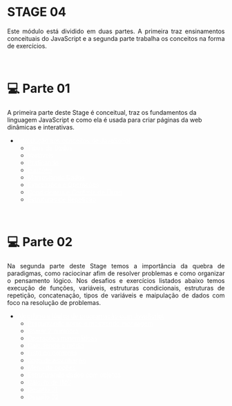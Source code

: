 # STAGE 04
<p align='justify'>Este módulo está dividido em duas partes. A primeira traz ensinamentos conceituais do JavaScript e a segunda parte trabalha os conceitos na forma de exercícios.</p>

<br>

# 💻 Parte 01
A primeira parte deste Stage é conceitual, traz os fundamentos da linguagem JavaScript e como ela é usada para criar páginas da web dinâmicas e interativas.

<ul>
    <li><a href="https://github.com/devAugustoW/rocketseat_explorer/tree/main/stage_04/introucao_JS" style="color:white;">Introdução aos conceitos de JavaScript</a>
        <ul>
            <li><a href="" style="color:white;">Tipos de Dados</a></li>
            <li><a href="" style="color:white;">Variáveis</a></li>
            <li><a href="" style="color:white;">Praticando</a></li>
            <li><a href="" style="color:white;">Funções</a></li>
            <li><a href="" style="color:white;">Manipulando Dados</a></li>
            <li><a href="" style="color:white;">Expressões e Operações</a></li>
            <li><a href="" style="color:white;">Condicionais e Controle de Fluxo</a></li>
            <li><a href="" style="color:white;">Estruturas de Repetição</a></li>
        </ul>
    </li>
</ul>

 <br>

# 💻 Parte 02
<p align="justify">
Na segunda parte deste Stage temos a importância da quebra de paradigmas, como raciocinar afim de resolver problemas e como organizar o pensamento lógico. Nos desafios e exercícios listados abaixo temos execução de funções, variáveis, estruturas condicionais, estruturas de repetição, concatenação, tipos de variáveis e maipulação de dados com foco na resolução de problemas.</p>

<ul>
    <li><a href="https://github.com/devAugustoW/rocketseat_explorer/tree/main/stage_04/algoritmos_e_logica" style="color:white;">Algorítmo e lógica de programação com JavaScript</a>
        <ul>
            <li><a href="" style="color:white;">Perguntando nome e mostrando mensagem</a></li>
            <li><a href="" style="color:white;">Somar 2 númeors</a></li>
            <li><a href="" style="color:white;">Operações matemáticas</a></li>
            <li><a href="" style="color:white;">Calculando a média</a></li>
            <li><a href="" style="color:white;">Lista de compras</a></li>
            <li><a href="" style="color:white;">Jogo de advinhação</a></li>
            <li><a href="" style="color:white;">Menu de opções</a></li>
            <li><a href="" style="color:white;">Estruturando dados com objetos</a></li>
            <li><a href="" style="color:white;">Cálculo de IMC</a></li>
            <li><a href="" style="color:white;">Desafio 01</a></li>
            <li><a href="" style="color:white;">Desafio 02</a></li>
        </ul>
    </li>
</ul>

<br>


